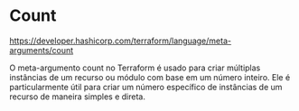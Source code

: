 # Count

https://developer.hashicorp.com/terraform/language/meta-arguments/count


O meta-argumento count no Terraform é usado para criar múltiplas instâncias de um recurso ou módulo com base em um número inteiro. Ele é particularmente útil para criar um número específico de instâncias de um recurso de maneira simples e direta.

